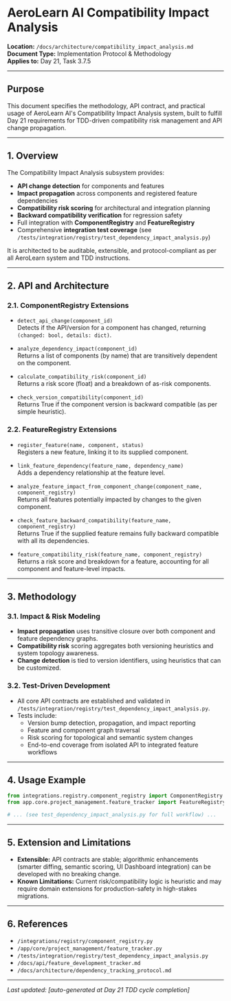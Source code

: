 # AeroLearn AI Compatibility Impact Analysis

**Location:** `/docs/architecture/compatibility_impact_analysis.md`  
**Document Type:** Implementation Protocol & Methodology  
**Applies to:** Day 21, Task 3.7.5

---

## Purpose

This document specifies the methodology, API contract, and practical usage of AeroLearn AI's Compatibility Impact Analysis system, built to fulfill Day 21 requirements for TDD-driven compatibility risk management and API change propagation.

---

## 1. Overview

The Compatibility Impact Analysis subsystem provides:

- **API change detection** for components and features
- **Impact propagation** across components and registered feature dependencies
- **Compatibility risk scoring** for architectural and integration planning
- **Backward compatibility verification** for regression safety
- Full integration with **ComponentRegistry** and **FeatureRegistry**
- Comprehensive **integration test coverage** (see `/tests/integration/registry/test_dependency_impact_analysis.py`)

It is architected to be auditable, extensible, and protocol-compliant as per all AeroLearn system and TDD instructions.

---

## 2. API and Architecture

### 2.1. ComponentRegistry Extensions

- `detect_api_change(component_id)`  
  Detects if the API/version for a component has changed, returning `(changed: bool, details: dict)`.

- `analyze_dependency_impact(component_id)`  
  Returns a list of components (by name) that are transitively dependent on the component.

- `calculate_compatibility_risk(component_id)`  
  Returns a risk score (float) and a breakdown of as-risk components.

- `check_version_compatibility(component_id)`  
  Returns True if the component version is backward compatible (as per simple heuristic).

### 2.2. FeatureRegistry Extensions

- `register_feature(name, component, status)`  
  Registers a new feature, linking it to its supplied component.

- `link_feature_dependency(feature_name, dependency_name)`  
  Adds a dependency relationship at the feature level.

- `analyze_feature_impact_from_component_change(component_name, component_registry)`  
  Returns all features potentially impacted by changes to the given component.

- `check_feature_backward_compatibility(feature_name, component_registry)`  
  Returns True if the supplied feature remains fully backward compatible with all its dependencies.

- `feature_compatibility_risk(feature_name, component_registry)`  
  Returns a risk score and breakdown for a feature, accounting for all component and feature-level impacts.

---

## 3. Methodology

### 3.1. Impact & Risk Modeling

- **Impact propagation** uses transitive closure over both component and feature dependency graphs.
- **Compatibility risk** scoring aggregates both versioning heuristics and system topology awareness.
- **Change detection** is tied to version identifiers, using heuristics that can be customized.

### 3.2. Test-Driven Development

- All core API contracts are established and validated in `/tests/integration/registry/test_dependency_impact_analysis.py`.
- Tests include:
  - Version bump detection, propagation, and impact reporting 
  - Feature and component graph traversal
  - Risk scoring for topological and semantic system changes
  - End-to-end coverage from isolated API to integrated feature workflows

---

## 4. Usage Example

```python
from integrations.registry.component_registry import ComponentRegistry
from app.core.project_management.feature_tracker import FeatureRegistry

# ... (see test_dependency_impact_analysis.py for full workflow) ...
```

---

## 5. Extension and Limitations

- **Extensible:** API contracts are stable; algorithmic enhancements (smarter diffing, semantic scoring, UI Dashboard integration) can be developed with no breaking change.
- **Known Limitations:** Current risk/compatibility logic is heuristic and may require domain extensions for production-safety in high-stakes migrations.

---

## 6. References

- `/integrations/registry/component_registry.py`
- `/app/core/project_management/feature_tracker.py`
- `/tests/integration/registry/test_dependency_impact_analysis.py`
- `/docs/api/feature_development_tracker.md`
- `/docs/architecture/dependency_tracking_protocol.md`

---

_Last updated: [auto-generated at Day 21 TDD cycle completion]_